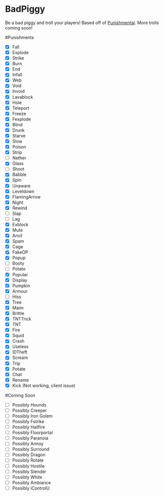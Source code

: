 # BadPiggy
Be a bad piggy and troll your players! Based off of [Punishmental](http://dev.bukkit.org/bukkit-plugins/punishmental/). More trolls coming soon!

#Punishments
- [x] Fall
- [x] Explode 
- [X] Strike
- [x] Burn
- [x] End
- [x] Infall
- [X] Web
- [x] Void
- [X] Invoid
- [X] Lavablock
- [X] Hole
- [x] Teleport
- [X] Freeze
- [X] Fexplode
- [X] Blind
- [x] Drunk
- [x] Starve
- [x] Slow
- [x] Poison
- [X] Strip
- [ ] Nether
- [x] Glass
- [ ] Shoot
- [x] Babble
- [x] Spin
- [x] Unaware
- [X] Leveldown
- [x] FlamingArrow
- [x] Night
- [x] Rewind
- [ ] Slap
- [ ] Lag
- [X] Exblock
- [X] Mute
- [x] Anvil
- [x] Spam
- [x] Cage
- [x] FakeOP
- [x] Popup
- [ ] Booty
- [ ] Potato
- [X] Popular
- [x] Display
- [x] Pumpkin
- [X] Armour 
- [ ] Hiss
- [x] Tree
- [X] Maim
- [x] Brittle
- [x] TNTTrick 
- [x] TNT
- [x] Fire
- [x] Squid
- [x] Crash
- [X] Useless
- [x] IDTheft
- [X] Scream 
- [x] Trip
- [x] Potate
- [x] Chat
- [x] Rename
- [x] Kick (Not working, client issue)

#Coming Soon
- [ ] Possibly Hounds
- [ ] Possibly Creeper
- [ ] Possibly Iron Golem
- [ ] Possibly Fstrike
- [ ] Possibly Hailfire
- [ ] Possibly Floorportal
- [ ] Possibly Paranoia
- [ ] Possibly Annoy
- [ ] Possibly Surround
- [ ] Possibly Dragon
- [ ] Possibly Rotate
- [ ] Possibly Hostile
- [ ] Possibly Slender
- [ ] Possibly White
- [ ] Possibly Ambiance
- [ ] Possibly iControlU
